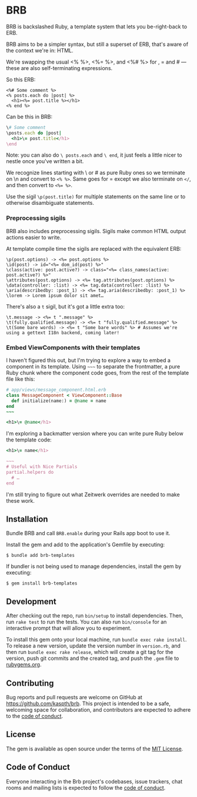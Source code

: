 # BRB

BRB is backslashed Ruby, a template system that lets you be-right-back to ERB.

BRB aims to be a simpler syntax, but still a superset of ERB, that's aware of the context we're in: HTML.

We're swapping the usual <% %>, <%= %>, and <%# %> for \, \= and \# — these are also self-terminating expressions.

So this ERB:

```erb
<%# Some comment %>
<% posts.each do |post| %>
  <h1><%= post.title %></h1>
<% end %>
```

Can be this in BRB:

```ruby
\# Some comment
\posts.each do |post|
  <h1>\= post.title</h1>
\end
```

Note: you can also do `\ posts.each` and `\ end`, it just feels a little nicer to nestle once you've written a bit.

We recognize lines starting with \ or \# as pure Ruby ones so we terminate on \n and convert to `<% %>`.
Same goes for \= except we also terminate on `</`, and then convert to `<%= %>`.

Use the sigil `\p(post.title)` for multiple statements on the same line or to otherwise disambiguate statements.

### Preprocessing sigils

BRB also includes preprocessing sigils. Sigils make common HTML output actions easier to write.

At template compile time the sigils are replaced with the equivalent ERB:

```
\p(post.options) -> <%= post.options %>
\id(post) -> id="<%= dom_id(post) %>"
\class(active: post.active?) -> class="<%= class_names(active: post.active?) %>"
\attributes(post.options) -> <%= tag.attributes(post.options) %>
\data(controller: :list) -> <%= tag.data(controller: :list) %>
\aria(describedby: :post_1) -> <%= tag.aria(describedby: :post_1) %>
\lorem -> Lorem ipsum dolor sit amet…
```

There's also a `t` sigil, but it's got a little extra too:

```
\t.message -> <%= t ".message" %>
\t(fully.qualified.message) -> <%= t "fully.qualified.message" %>
\t(Some bare words) -> <%= t "Some bare words" %> # Assumes we're using a gettext I18n backend, coming later!
```

### Embed ViewComponents with their templates

I haven't figured this out, but I'm trying to explore a way to embed a component
in its template. Using `~~~` to separate the frontmatter, a pure Ruby chunk where the component code goes, from the rest of the template file like this:

```ruby
# app/views/message_component.html.erb
class MessageComponent < ViewComponent::Base
  def initialize(name:) = @name = name
end
~~~

<h1>\= @name</h1>
```

I'm exploring a backmatter version where you can write pure Ruby below the template code:

```ruby
<h1>\= name</h1>

~~~
# Useful with Nice Partials
partial.helpers do
  # …
end
```

I'm still trying to figure out what Zeitwerk overrides are needed to make these work.


## Installation

Bundle BRB and call `BRB.enable` during your Rails app boot to use it.

Install the gem and add to the application's Gemfile by executing:

    $ bundle add brb-templates

If bundler is not being used to manage dependencies, install the gem by executing:

    $ gem install brb-templates

## Development

After checking out the repo, run `bin/setup` to install dependencies. Then, run `rake test` to run the tests. You can also run `bin/console` for an interactive prompt that will allow you to experiment.

To install this gem onto your local machine, run `bundle exec rake install`. To release a new version, update the version number in `version.rb`, and then run `bundle exec rake release`, which will create a git tag for the version, push git commits and the created tag, and push the `.gem` file to [rubygems.org](https://rubygems.org).

## Contributing

Bug reports and pull requests are welcome on GitHub at https://github.com/kaspth/brb. This project is intended to be a safe, welcoming space for collaboration, and contributors are expected to adhere to the [code of conduct](https://github.com/kaspth/brb/blob/main/CODE_OF_CONDUCT.md).

## License

The gem is available as open source under the terms of the [MIT License](https://opensource.org/licenses/MIT).

## Code of Conduct

Everyone interacting in the Brb project's codebases, issue trackers, chat rooms and mailing lists is expected to follow the [code of conduct](https://github.com/kaspth/brb/blob/main/CODE_OF_CONDUCT.md).

